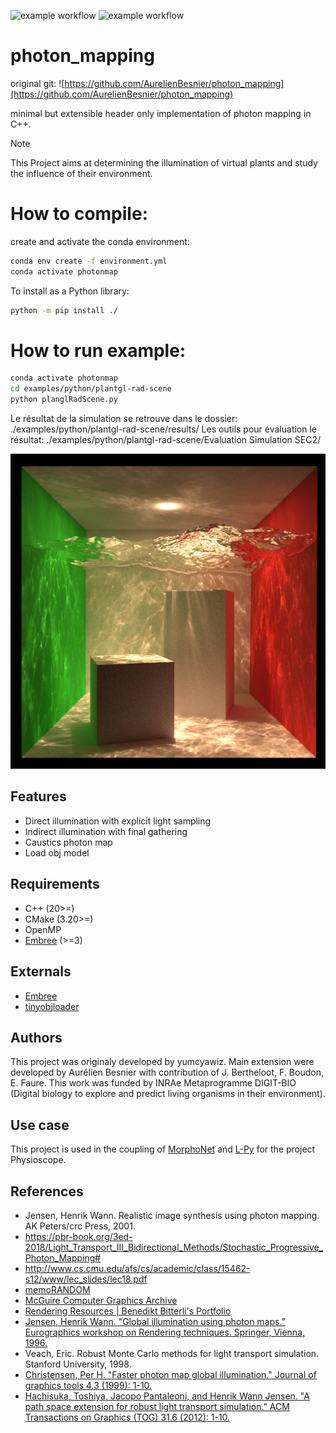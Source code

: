 ![example workflow](https://github.com/AurelienBesnier/photon_mapping/actions/workflows/python-package-conda.yml/badge.svg)
![example workflow](https://github.com/AurelienBesnier/photon_mapping/actions/workflows/build-docs-upload.yml/badge.svg)
# photon_mapping

original git: ![https://github.com/AurelienBesnier/photon_mapping](https://github.com/AurelienBesnier/photon_mapping)

minimal but extensible header only implementation of photon mapping in C++.


> [!NOTE]  
> This Project aims at determining the illumination of virtual plants and study
> the influence of their environment.

# How to compile:
create and activate the conda environment:
```bash
conda env create -f environment.yml
conda activate photonmap
```
To install as a Python library:
```bash
python -m pip install ./
```
# How to run example:

```bash
conda activate photonmap
cd examples/python/plantgl-rad-scene
python planglRadScene.py
```

Le résultat de la simulation se retrouve dans le dossier: ./examples/python/plantgl-rad-scene/results/
Les outils pour évaluation le résultat: ./examples/python/plantgl-rad-scene/Evaluation Simulation SEC2/

![](img/cornellbox-water_pm.png)

## Features

* Direct illumination with explicit light sampling
* Indirect illumination with final gathering
* Caustics photon map
* Load obj model

## Requirements

* C++ (20>=)
* CMake (3.20>=)
* OpenMP
* [Embree](https://github.com/embree/embree) (>=3)

## Externals

* [Embree](https://github.com/embree/embree)
* [tinyobjloader](https://github.com/tinyobjloader/tinyobjloader)

## Authors
This project was originaly developed by yumcyawiz. Main extension were developed by Aurélien Besnier with contribution of J. Bertheloot, F. Boudon, E. Faure.
This work was funded by INRAe Metaprogramme DIGIT-BIO (Digital biology to explore and predict living organisms in their environment). 

## Use case 
This project is used in the coupling of [MorphoNet](https://morphonet.org) and [L-Py](https://github.com/openalea/lpy) for the project Physioscope.

## References
* Jensen, Henrik Wann. Realistic image synthesis using photon mapping. AK Peters/crc Press, 2001.
* https://pbr-book.org/3ed-2018/Light_Transport_III_Bidirectional_Methods/Stochastic_Progressive_Photon_Mapping# 
* http://www.cs.cmu.edu/afs/cs/academic/class/15462-s12/www/lec_slides/lec18.pdf
* [memoRANDOM](https://rayspace.xyz/)
* [McGuire Computer Graphics Archive](http://casual-effects.com/data/)
* [Rendering Resources | Benedikt Bitterli's Portfolio](https://benedikt-bitterli.me/resources/)
* [Jensen, Henrik Wann. "Global illumination using photon maps." Eurographics workshop on Rendering techniques. Springer, Vienna, 1996.](https://link.springer.com/chapter/10.1007/978-3-7091-7484-5_3)
* Veach, Eric. Robust Monte Carlo methods for light transport simulation. Stanford University, 1998.
* [Christensen, Per H. "Faster photon map global illumination." Journal of graphics tools 4.3 (1999): 1-10.](https://doi.org/10.1080/10867651.1999.10487505)
* [Hachisuka, Toshiya, Jacopo Pantaleoni, and Henrik Wann Jensen. "A path space extension for robust light transport simulation." ACM Transactions on Graphics (TOG) 31.6 (2012): 1-10.](https://dl.acm.org/doi/10.1145/2366145.2366210)
